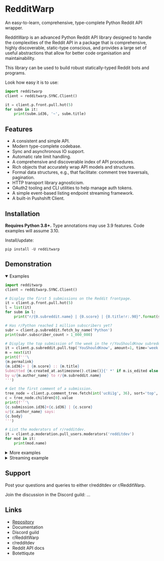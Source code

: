 
# RedditWarp

An easy-to-learn, comprehensive, type-complete Python Reddit API wrapper.

RedditWarp is an advanced Python Reddit API library designed to handle the complexities
of the Reddit API in a package that is comprehensive, highly discoverable, static-type
conscious, and provides a large set of useful abstractions that allow for better code
organisation and maintainability.

This library can be used to build robust statically-typed Reddit bots and programs.

Look how easy it is to use:

```python
import redditwarp
client = redditwarp.SYNC.Client()

it = client.p.front.pull.hot(5)
for subm in it:
    print(subm.id36, '~', subm.title)
```

## Features

* A consistent and simple API.
* Modern type-complete codebase.
* Sync and asynchronous IO support.
* Automatic rate limit handling.
* A comprehensive and discoverable index of API procedures.
* Rich objects that accurately wrap API models and structures.
* Formal data structures, e.g., that facilitate: comment tree traversals, pagination.
* HTTP transport library agnosticism.
* OAuth2 tooling and CLI utilities to help manage auth tokens.
* A simple event-based listing endpoint streaming framework.
* A built-in Pushshift Client.

## Installation

**Requires Python 3.8+.**
Type annotations may use 3.9 features.
Code examples will assume 3.10.

Install/update:

    pip install -U redditwarp

## Demonstration

<details open>
  <summary>Examples</summary>

```python
import redditwarp
client = redditwarp.SYNC.Client()

# Display the first 5 submissions on the Reddit frontpage.
it = client.p.front.pull.hot(5)
l = list(it)
for subm in l:
    print("r/{0.subreddit.name} | {0.score} | {0.title!r:.90}".format(subm))

# Has r/Python reached 1 million subscribers yet?
subr = client.p.subreddit.fetch_by_name('Python')
print(subr.subscriber_count > 1_000_000)

# Display the top submission of the week in the r/YouShouldKnow subreddit.
it = client.p.subreddit.pull.top('YouShouldKnow', amount=1, time='week')
m = next(it)
print(f'''\
{m.permalink}
{m.id36}+ | {m.score} :: {m.title}
Submitted {m.created_at.astimezone().ctime()}{' *' if m.is_edited else ''} \
by u/{m.author_name} to r/{m.subreddit.name}
''')

# Get the first comment of a submission.
tree_node = client.p.comment_tree.fetch(int('uc8i1g', 36), sort='top', limit=1)
c = tree_node.children[0].value
print(f'''\
{c.submission.id36}+{c.id36} | {c.score}
u/{c.author_name} says:
{c.body}
''')

# List the moderators of r/redditdev.
it = client.p.moderation.pull_users.moderators('redditdev')
for mod in it:
    print(mod.name)
```

</details>

<details>
  <summary>More examples</summary>

```python
# Need credentials for these next few API calls.
CLIENT_ID = '...'
CLIENT_SECRET = '...'
REFRESH_TOKEN = '...'
client1 = redditwarp.SYNC.Client(CLIENT_ID, CLIENT_SECRET, REFRESH_TOKEN)

# Who am I?
me = client1.p.account.fetch()
print(f"I am u/{me.name}")

# Show my last 5 comments.
it = client.p.user.pull.comments(me.name, 5)
for comm in it:
    print('###')
    print(comm.body)

# Show my last 10 saved items.
from redditwarp.models.submission_SYNC import Submission
from redditwarp.models.comment_SYNC import Comment
it = client1.p.user.pull.saved(me.name, 10)
l = list(it)
for obj in l:
    print('###')
    match obj:
        case Submission() as m:
            print(f'''\
{m.permalink}
{m.id36}+ | {m.score} :: {m.title}
Submitted {m.created_at.astimezone().ctime()}{' *' if m.is_edited else ''} \
by u/{m.author_name} to r/{m.subreddit.name}
''')
        case Comment() as c:
            print(f'''\
{c.permalink}
{c.submission.id36}+{c.id36} | {c.score}
u/{c.author_name} says:
{c.body}
''')

# Submit a link post to r/test.
subm = client1.p.submission.create_link_post('test',
        "Check out this cool website", "https://www.reddit.com")

# Reply to a submission.
from redditwarp.util.extract_id_from_url import extract_submission_id_from_url
idn = extract_submission_id_from_url("https://www.reddit.com/comments/5e1az9")
comm = client1.p.submission.reply(idn, "Pretty cool stuff!")

# Delete the post and the comment reply.
client1.p.submission.delete(subm.id)
client1.p.comment.delete(comm.id)
```

</details>

<details>
  <summary>Streaming example</summary>

```python
from __future__ import annotations
from typing import TYPE_CHECKING
if TYPE_CHECKING:
    from redditwarp.models.submission_ASYNC import Submission

import asyncio

import redditwarp
from redditwarp.streaming.makers.subreddit_ASYNC import make_submission_stream
from redditwarp.streaming.ASYNC import run


client = redditwarp.ASYNC.Client()

submission_stream = make_submission_stream(client, 'AskReddit')

@submission_stream.output.attach
async def _(subm: Submission) -> None:
    print(subm.id36, '~', subm.title)

@submission_stream.error.attach
async def _(exc: Exception) -> None:
    print('ERROR:', repr(exc))

run(submission_stream)
```

</details>

## Support

Post your questions and queries to either r/redditdev or r/RedditWarp.

Join the discussion in the Discord guild: …

## Links

* [Repository](https://github.com/Pyprohly/redditwarp)
* Documentation
* Discord guild
* r/RedditWarp
* r/redditdev
* Reddit API docs
* Botettiqute

